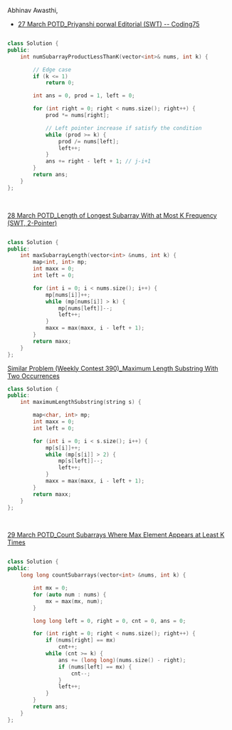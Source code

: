 

Abhinav Awasthi, <br>
  - [ 27 March POTD_Priyanshi porwal Editorial (SWT) -- Coding75](https://coding75.com/dsa-cp/leetcode-potd/subarray-product-less-than-k-27-Mar-2024)

```cpp

class Solution {
public:
    int numSubarrayProductLessThanK(vector<int>& nums, int k) {

        // Edge case
        if (k <= 1)
            return 0;

        int ans = 0, prod = 1, left = 0;

        for (int right = 0; right < nums.size(); right++) {
            prod *= nums[right];

            // Left pointer increase if satisfy the condition
            while (prod >= k) {
                prod /= nums[left];
                left++;
            }
            ans += right - left + 1; // j-i+1
        }
        return ans;
    }
};
```

<br>

[28 March POTD_Length of Longest Subarray With at Most K Frequency (SWT, 2-Pointer)](https://youtu.be/OkaGdh6MTsA?feature=shared)

```cpp

class Solution {
public:
    int maxSubarrayLength(vector<int> &nums, int k) {
        map<int, int> mp;
        int maxx = 0;
        int left = 0;

        for (int i = 0; i < nums.size(); i++) {
            mp[nums[i]]++;
            while (mp[nums[i]] > k) {
                mp[nums[left]]--;
                left++;
            }
            maxx = max(maxx, i - left + 1);
        }
        return maxx;
    }
};

```

[Similar Problem (Weekly Contest 390)_Maximum Length Substring With Two Occurrences](https://youtu.be/q5F1DA4MsR0?feature=shared)

```cpp
class Solution {
public:
    int maximumLengthSubstring(string s) {

        map<char, int> mp;
        int maxx = 0;
        int left = 0;

        for (int i = 0; i < s.size(); i++) {
            mp[s[i]]++;
            while (mp[s[i]] > 2) {
                mp[s[left]]--;
                left++;
            }
            maxx = max(maxx, i - left + 1);
        }
        return maxx;
    }
};
```


<br>

[29 March POTD_Count Subarrays Where Max Element Appears at Least K Times](https://youtu.be/xJUSgNVMO7c?feature=shared)

```cpp

class Solution {
public:
    long long countSubarrays(vector<int> &nums, int k) {

        int mx = 0;
        for (auto num : nums) {
            mx = max(mx, num);
        }

        long long left = 0, right = 0, cnt = 0, ans = 0;

        for (int right = 0; right < nums.size(); right++) {
            if (nums[right] == mx)
                cnt++;
            while (cnt >= k) {
                ans += (long long)(nums.size() - right);
                if (nums[left] == mx) {
                    cnt--;
                }
                left++;
            }
        }
        return ans;
    }
};

```
